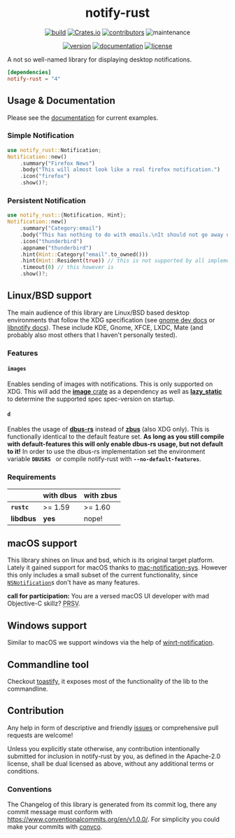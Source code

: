 <div align="center">

# notify-rust

[![build](https://img.shields.io/github/actions/workflow/status/hoodie/notify-rust/ci.yml?branch=main)](https://github.com/hoodie/notify-rust/actions?query=workflow%3A"Continuous+Integration")
[![Crates.io](https://img.shields.io/crates/d/notify-rust)](https://crates.io/crates/notify-rust)
[![contributors](https://img.shields.io/github/contributors/hoodie/notify-rust)](https://github.com/hoodie/notify-rust/graphs/contributors)
![maintenance](https://img.shields.io/maintenance/yes/2025)

[![version](https://img.shields.io/crates/v/notify-rust)](https://crates.io/crates/notify-rust/)
[![documentation](https://img.shields.io/badge/docs-latest-blue.svg)](https://docs.rs/notify-rust/)
[![license](https://img.shields.io/crates/l/notify-rust.svg?style=flat)](https://crates.io/crates/notify-rust/)

</div>

A not so well-named library for displaying desktop notifications.


```toml
[dependencies]
notify-rust = "4"
```

## Usage & Documentation
Please see the [documentation](https://docs.rs/crate/notify-rust/) for current examples.


### Simple Notification
```rust
use notify_rust::Notification;
Notification::new()
    .summary("Firefox News")
    .body("This will almost look like a real firefox notification.")
    .icon("firefox")
    .show()?;
```

### Persistent Notification
```rust
use notify_rust::{Notification, Hint};
Notification::new()
    .summary("Category:email")
    .body("This has nothing to do with emails.\nIt should not go away until you acknowledge it.")
    .icon("thunderbird")
    .appname("thunderbird")
    .hint(Hint::Category("email".to_owned()))
    .hint(Hint::Resident(true)) // this is not supported by all implementations
    .timeout(0) // this however is
    .show()?;
```

## Linux/BSD support
The main audience of this library are Linux/BSD based desktop environments that follow the XDG specification (see [gnome dev docs](http://web.archive.org/web/20200606201408/https://developer.gnome.org/notification-spec/) or [libnotify docs](https://www.galago-project.org/specs/notification/0.9/index.html)). These include KDE, Gnome, XFCE, LXDC, Mate (and probably also most others that I haven't personally tested).

### Features

#### `images`
Enables sending of images with notifications. This is only supported on XDG. This will add the [**image** crate](https://lib.rs/image) as a dependency as well as [**lazy_static**](https://lib.rs/lazy_static) to determine the supported spec spec-version on startup.

#### `d`
Enables the usage of [**dbus-rs**](https://lib.rs/dbus) instead of [**zbus**](https://lib.rs/zbus) (also XDG only).
This is functionally identical to the default feature set.
**As long as you still compile with default-features this will only enable dbus-rs usage, but not default to it!** In order to use the dbus-rs implementation set the environment variable **`DBUSRS `** or compile notify-rust with **`--no-default-features`**.

### Requirements

|             | with dbus | with zbus|
| ----------- | ---       |   ---    |
| **`rustc`** | >= 1.59   |  >= 1.60 |
| **libdbus** | **yes**   |  nope!   |

## macOS support
This library shines on linux and bsd, which is its original target platform.
Lately it gained support for macOS thanks to [mac-notification-sys](https://crates.io/crates/mac-notification-sys).
However this only includes a small subset of the current functionality, since [`NSNotification`](https://developer.apple.com/reference/foundation/nsnotification)s don't have as many features.

**call for participation:** You are a versed macOS UI developer with mad Objective-C skillz? <abbr title="pull request sil vous plait">PRSV</abbr>.

## Windows support
Similar to macOS we support windows via the help of [winrt-notification](https://crates.io/crates/winrt-notification).


## Commandline tool
Checkout [toastify](https://github.com/hoodie/toastify), it exposes most of the functionality of the lib to the commandline.

## Contribution
Any help in form of descriptive and friendly [issues](https://github.com/hoodie/notify-rust/issues) or comprehensive pull requests are welcome! 


Unless you explicitly state otherwise, any contribution intentionally submitted for inclusion in notify-rust by you, as defined in the Apache-2.0 license, shall be dual licensed as above, without any additional terms or conditions.

### Conventions
The Changelog of this library is generated from its commit log, there any commit message must conform with https://www.conventionalcommits.org/en/v1.0.0/. For simplicity you could make your commits with [convco](https://crates.io/crates/convco).
